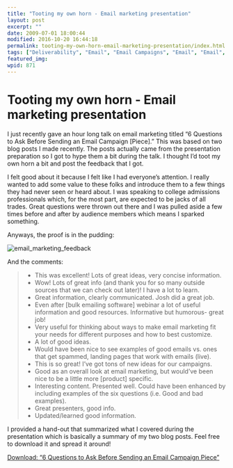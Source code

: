 ```yaml
---
title: "Tooting my own horn - Email marketing presentation"
layout: post
excerpt: ""
date: 2009-07-01 18:00:44
modified: 2016-10-20 16:44:18
permalink: tooting-my-own-horn-email-marketing-presentation/index.html
tags: ["Deliverability", "Email", "Email Campaigns", "Email", "Email", "Open Rates", "About JoshCanHelp", "Email"]
featured_img: 
wpid: 871
---
```


# Tooting my own horn - Email marketing presentation

I just recently gave an hour long talk on email marketing titled “6 Questions to Ask Before Sending an Email Campaign \[Piece\].” This was based on two blog posts I made recently. The posts actually came from the presentation preparation so I got to hype them a bit during the talk. I thought I’d toot my own horn a bit and post the feedback that I got.

I felt good about it because I felt like I had everyone’s attention. I really wanted to add some value to these folks and introduce them to a few things they had never seen or heard about. I was speaking to college admissions professionals which, for the most part, are expected to be jacks of all trades. Great questions were thrown out there and I was pulled aside a few times before and after by audience members which means I sparked something.

Anyways, the proof is in the pudding:

![email_marketing_feedback](/_images/2009/06/email_marketing_feedback.png "email_marketing_feedback")

And the comments:

> - This was excellent! Lots of great ideas, very concise information.
> - Wow! Lots of great info (and thank you for so many outside sources that we can check out later)! I have a lot to learn.
> - Great information, clearly communicated. Josh did a great job.
> - Even after \[bulk emailing software\] webinar a lot of useful information and good resources. Informative but humorous- great job!
> - Very useful for thinking about ways to make email marketing fit your needs for different purposes and how to best customize.
> - A lot of good ideas.
> - Would have been nice to see examples of good emails vs. ones that get spammed, landing pages that work with emails (live).
> - This is so great! I’ve got tons of new ideas for our campaigns.
> - Good as an overall look at email marketing, but would’ve been nice to be a little more \[product\] specific.
> - Interesting content. Presented well. Could have been enhanced by including examples of the six questions (i.e. Good and bad examples).
> - Great presenters, good info.
> - Updated/learned good information.

I provided a hand-out that summarized what I covered during the presentation which is basically a summary of my two blog posts. Feel free to download it and spread it around!

[Download: “6 Questions to Ask Before Sending an Email Campaign Piece”](/_images/2009/07/Email_marketing_handout_062209.pdf)